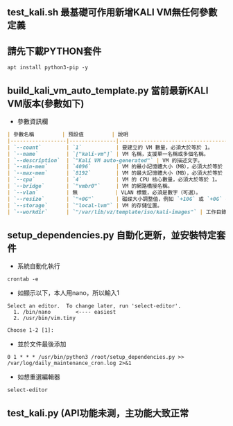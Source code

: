 ## test_kali.sh 最基礎可作用新增KALI VM無任何參數定義
## 請先下載PYTHON套件
```
apt install python3-pip -y
```
## build_kali_vm_auto_template.py 當前最新KALI VM版本(參數如下)
- 參數資訊欄
```markdown
| 參數名稱         | 預設值         | 說明                                                                 |
|------------------|---------------|----------------------------------------------------------------------|
| `--count`        | `1`           | 要建立的 VM 數量，必須大於等於 1。                                   |
| `--name`         | `["kali-vm"]` | VM 名稱，支援單一名稱或多個名稱。                                    |
| `--description`  | `"Kali VM auto-generated"` | VM 的描述文字。                                                   |
| `--min-mem`      | `4096`        | VM 的最小記憶體大小（MB），必須大於等於 512 且小於等於 `--max-mem`。 |
| `--max-mem`      | `8192`        | VM 的最大記憶體大小（MB），必須大於等於 `--min-mem`。               |
| `--cpu`          | `4`           | VM 的 CPU 核心數量，必須大於等於 1。                                 |
| `--bridge`       | `"vmbr0"`     | VM 的網路橋接名稱。                                                 |
| `--vlan`         | 無            | VLAN 標籤，必須是數字（可選）。                                      |
| `--resize`       | `"+0G"`       | 磁碟大小調整值，例如 `+10G` 或 `+0G` 表示不變更，格式必須正確。      |
| `--storage`      | `"local-lvm"` | VM 的存儲位置。                                                     |
| `--workdir`      | `"/var/lib/vz/template/iso/kali-images"` | 工作目錄，用於存放下載的映像檔案。 |

```
## setup_dependencies.py 自動化更新，並安裝特定套件
- 系統自動化執行
```
crontab -e
```
- 如顯示以下，本人用nano，所以輸入1
```
Select an editor.  To change later, run 'select-editor'.
  1. /bin/nano        <---- easiest
  2. /usr/bin/vim.tiny

Choose 1-2 [1]: 
```
- 並於文件最後添加
```
0 1 * * * /usr/bin/python3 /root/setup_dependencies.py >> /var/log/daily_maintenance_cron.log 2>&1
```
- 如想重選編輯器
```
select-editor
```
## test_kali.py (API功能未測，主功能大致正常
